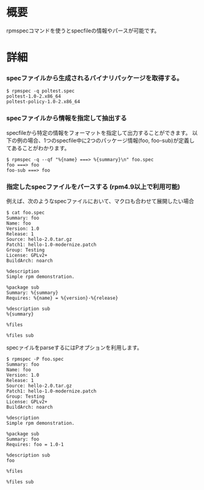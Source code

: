 # 概要
rpmspecコマンドを使うとspecfileの情報やパースが可能です。

# 詳細

### specファイルから生成されるバイナリパッケージを取得する。
```
$ rpmspec -q poltest.spec 
poltest-1.0-2.x86_64
poltest-policy-1.0-2.x86_64
```

### specファイルから情報を指定して抽出する
specfileから特定の情報をフォーマットを指定して出力することができます。
以下の例の場合、1つのspecfile中に2つのパッケージ情報(foo, foo-sub)が定義してあることがわかります。
```
$ rpmspec -q --qf "%{name} ===> %{summary}\n" foo.spec 
foo ===> foo
foo-sub ===> foo
```

### 指定したspecファイルをパースする (rpm4.9以上で利用可能)

例えば、次のようなspecファイルにおいて、マクロも合わせて展開したい場合
```
$ cat foo.spec 
Summary: foo
Name: foo
Version: 1.0
Release: 1
Source: hello-2.0.tar.gz
Patch1: hello-1.0-modernize.patch
Group: Testing
License: GPLv2+
BuildArch: noarch

%description
Simple rpm demonstration.

%package sub
Summary: %{summary}
Requires: %{name} = %{version}-%{release}

%description sub
%{summary}

%files

%files sub
```

specァイルをparseするにはPオプションを利用します。
```
$ rpmspec -P foo.spec 
Summary: foo
Name: foo
Version: 1.0
Release: 1
Source: hello-2.0.tar.gz
Patch1: hello-1.0-modernize.patch
Group: Testing
License: GPLv2+
BuildArch: noarch

%description
Simple rpm demonstration.

%package sub
Summary: foo
Requires: foo = 1.0-1

%description sub
foo

%files

%files sub
```

